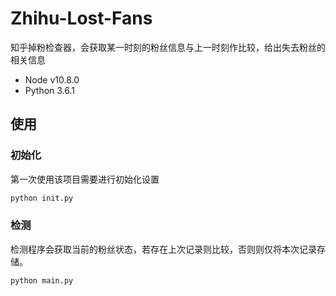 # Zhihu-Lost-Fans

知乎掉粉检查器，会获取某一时刻的粉丝信息与上一时刻作比较，给出失去粉丝的相关信息

+ Node v10.8.0
+ Python 3.6.1

## 使用

### 初始化
第一次使用该项目需要进行初始化设置
```bash
python init.py
```

### 检测
检测程序会获取当前的粉丝状态，若存在上次记录则比较，否则则仅将本次记录存储。
```bash
python main.py
```